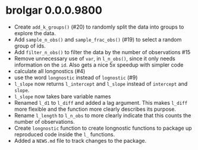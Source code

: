 # brolgar 0.0.0.9800

* Create `add_k_groups()` (#20) to randomly split the data into groups to 
  explore the data.
* Add `sample_n_obs()` and `sample_frac_obs()` (#19) to select a random group 
  of ids.
* Add `filter_n_obs()` to filter the data by the number of observations #15
* Remove unnecessary use of `var`, in `l_n_obs()`, since it only needs
  information on the `id`. Also gets a nice 5x speedup with simpler code
* calculate all longnostics (#4)
* use the word `longnostic` instead of `lognostic` (#9)
* `l_slope` now returns `l_intercept` and `l_slope` instead of `intercept` and
  `slope`.
* `l_slope` now takes bare variable names
* Renamed `l_d1` to `l_diff` and added a lag argument. This makes `l_diff` more
  flexible and the function more clearly describes its purpose.
* Rename `l_length` to `l_n_obs` to more clearly indicate that this counts the
  number of observations.
* Create `longnostic` function to create longnostic functions to package up 
 reproduced code inside the `l_` functions.
* Added a `NEWS.md` file to track changes to the package.
